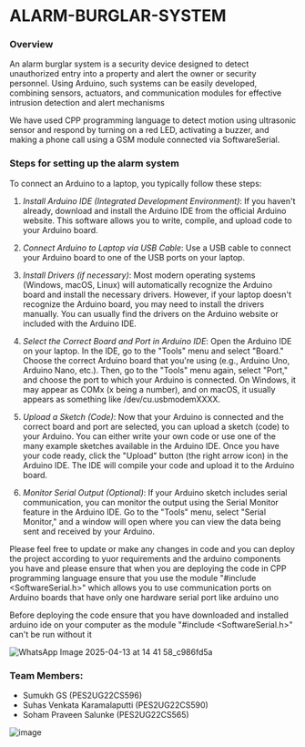 # ALARM-BURGLAR-SYSTEM

### Overview
An alarm burglar system is a security device designed to detect unauthorized entry into a property and alert the owner or security personnel. Using Arduino, such systems can be easily developed, combining sensors, actuators, and communication modules for effective intrusion detection and alert mechanisms

We have used CPP programming language to detect motion using ultrasonic sensor  and respond by turning on a red LED, activating a buzzer, and making a phone call using a GSM module connected via SoftwareSerial.
### Steps for setting up the alarm system
To connect an Arduino to a laptop, you typically follow these steps:

1. *Install Arduino IDE (Integrated Development Environment)*: If you haven't already, download and install the Arduino IDE from the official Arduino website. This software allows you to write, compile, and upload code to your Arduino board.

2. *Connect Arduino to Laptop via USB Cable*: Use a USB cable to connect your Arduino board to one of the USB ports on your laptop. 

3. *Install Drivers (if necessary)*: Most modern operating systems (Windows, macOS, Linux) will automatically recognize the Arduino board and install the necessary drivers. However, if your laptop doesn't recognize the Arduino board, you may need to install the drivers manually. You can usually find the drivers on the Arduino website or included with the Arduino IDE.

4. *Select the Correct Board and Port in Arduino IDE*: Open the Arduino IDE on your laptop. In the IDE, go to the "Tools" menu and select "Board." Choose the correct Arduino board that you're using (e.g., Arduino Uno, Arduino Nano, etc.). Then, go to the "Tools" menu again, select "Port," and choose the port to which your Arduino is connected. On Windows, it may appear as COMx (x being a number), and on macOS, it usually appears as something like /dev/cu.usbmodemXXXX.

5. *Upload a Sketch (Code)*: Now that your Arduino is connected and the correct board and port are selected, you can upload a sketch (code) to your Arduino. You can either write your own code or use one of the many example sketches available in the Arduino IDE. Once you have your code ready, click the "Upload" button (the right arrow icon) in the Arduino IDE. The IDE will compile your code and upload it to the Arduino board.

6. *Monitor Serial Output (Optional)*: If your Arduino sketch includes serial communication, you can monitor the output using the Serial Monitor feature in the Arduino IDE. Go to the "Tools" menu, select "Serial Monitor," and a window will open where you can view the data being sent and received by your Arduino.



Please feel free to update or make any changes in code and you can deploy the project according to yuor requirements and the arduino components you have and please ensure that when you are deploying the code in CPP programming language ensure that you use the module "#include <SoftwareSerial.h>" which allows you to use communication ports on Arduino boards that have only one hardware serial port like arduino uno

Before deploying the code ensure that you have downloaded and installed arduino ide on your computer as the module "#include <SoftwareSerial.h>" can't be run without it  

![WhatsApp Image 2025-04-13 at 14 41 58_c986fd5a](https://github.com/user-attachments/assets/faccf00f-b35d-40fa-8fc8-02cb08f79b4e)

### Team Members:  
- Sumukh GS (PES2UG22CS596)  
- Suhas Venkata Karamalaputti (PES2UG22CS590)  
- Soham Praveen Salunke (PES2UG22CS565)


![image](https://github.com/user-attachments/assets/dcdf40c5-7555-42fd-929e-a0a8ba7b8941)




